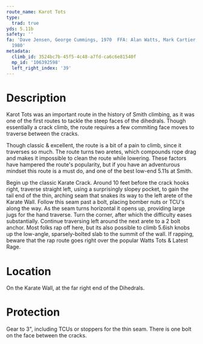 ```yaml
---
route_name: Karot Tots
type:
  trad: true
yds: 5.11b
safety: ''
fa: 'Dave Jensen, George Cummings, 1970  FFA: Alan Watts, Mark Cartier, October 4,
  1980'
metadata:
  climb_id: 3524bc7b-45f5-4c48-a7fd-ca6c6e81540f
  mp_id: '106392598'
  left_right_index: '39'
---
```

# Description
Karot Tots was an important route in the history of Smith climbing, as it was one of the first routes to tackle the steep faces of the dihedrals.  Though essentially a crack climb, the route requires a few commiting face moves to traverse between the cracks.

Though classic & excellent, the route is a bit of a pain to climb, since it traverses so much.  The route turns two aretes, which compounds rope drag and makes it impossible to clean the route while lowering.  These factors have hampered the route's popularity, but if you have an adventurous mindset this route is a must do, and one of the best low-end 5.11s at Smith.

Begin up the classic Karate Crack.  Around 10 feet before the crack hooks right, traverse straight left, using a surprisingly slopey pocket, to gain the tail end of the thin, arching seam that snakes its way to the left arete of the Karate Wall.  Follow this seam past a bolt, placing bomber nuts or TCU's along the way.  As the seam turns horizontal it opens up, providing large jugs for the hand traverse.  Turn the corner, after which the difficulty eases substantially.  Continue traversing left around the next arete to a 2 bolt anchor.  Most folks rap off here, but its also possible to climb 5.6ish knobs up the low-angle, sparsely-bolted slab to the summit of the wall.  If rapping, beware that the rap route goes right over the popular Watts Tots & Latest Rage.

# Location
On the Karate Wall, at the far right end of the Dihedrals.

# Protection
Gear to 3", including TCUs or stoppers for the thin seam.  There is one bolt on the face between the cracks.
